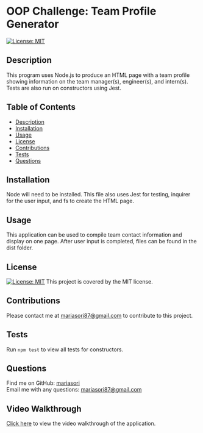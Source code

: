 # OOP Challenge: Team Profile Generator

[![License: MIT](https://img.shields.io/badge/License-MIT-yellow.svg)](https://opensource.org/licenses/MIT)

## Description
This program uses Node.js to produce an HTML page with a team profile showing information on the team manager(s), engineer(s), and intern(s). Tests are also run on constructors using Jest.

## Table of Contents
- [Description](#description)
- [Installation](#installation)
- [Usage](#usage)
- [License](#license)
- [Contributions](#contributions)
- [Tests](#tests)
- [Questions](#questions)
 
## Installation
Node will need to be installed.  This file also uses Jest for testing, inquirer for the user input, and fs to create the HTML page.

## Usage
This application can be used to compile team contact information and display on one page.  After user input is completed, files can be found in the dist folder.

## License
[![License: MIT](https://img.shields.io/badge/License-MIT-yellow.svg)](https://opensource.org/licenses/MIT)  This project is covered by the MIT license.

## Contributions
Please contact me at mariasori87@gmail.com to contribute to this project.

## Tests
Run `npm test` to view all tests for constructors.

## Questions
Find me on GitHub: [mariasori](https://github.com/mariasori)
<br />
Email me with any questions: [mariasori87@gmail.com](mailto:mariasori87@gmail.com)

## Video Walkthrough
[Click here](https://watch.screencastify.com/v/nIHKW76GPHcNHnUHwIh9) to view the video walkthrough of the application.